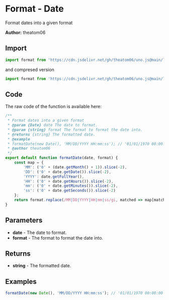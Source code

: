 # Format - Date
Format dates into a given format

**Author:** theatom06

## Import 

```js
import format from 'https://cdn.jsdelivr.net/gh/theatom06/uno.js@main/lib/Date/format.js';
```
and compresed version
```js
import format from 'https://cdn.jsdelivr.net/gh/theatom06/uno.js@main/lib/Date/format.min.js';
```

## Code
The raw code of the function is available here:
```js
/**
 * Format dates into a given format
 * @param {Date} date The date to format. 
 * @param {string} format The format to format the date into. 
 * @returns {string} The formatted date.
 * @example
 * formatDate(new Date(), 'MM/DD/YYYY HH:mm:ss'); // '01/01/1970 00:00:00'
 * @author theatom06
 */
export default function formatDate(date, format) {
    const map = {
        'MM': ('0' + (date.getMonth() + 1)).slice(-2),
        'DD': ('0' + date.getDate()).slice(-2),
        'YYYY': date.getFullYear(),
        'HH': ('0' + date.getHours()).slice(-2),
        'mm': ('0' + date.getMinutes()).slice(-2),
        'ss': ('0' + date.getSeconds()).slice(-2)
    };
    return format.replace(/MM|DD|YYYY|HH|mm|ss/gi, matched => map[matched]);
}
```

## Parameters
* **date** - The date to format.
* **format** - The format to format the date into.


## Returns
* **string** - The formatted date.


## Examples
```js
formatDate(new Date(), 'MM/DD/YYYY HH:mm:ss'); // '01/01/1970 00:00:00'

```